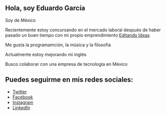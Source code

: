 ## Hola, soy Eduardo García

Soy de México

Recientemente estoy concursando en el mercado laboral después de haber pasado un buen tiempo con mi propio emprendimiento [Editando Ideas](https://editandoideas.com/)

Me gusta la programamción, la música y la filosofía

Actualmente estoy mejorando mi inglés

Busco colaborar con una empresa de tecnología en México



## Puedes seguirme en mis redes sociales:
- [Twitter](https://twitter.com/eedygarcia)
- [Facebook](https://www.facebook.com/3ddy.garcia/)
- [Instagram](https://www.instagram.com/eedy.garcia/)
- [LinkedIn](https://www.linkedin.com/in/eduardo-garc%C3%ADa-877aaa96/)
